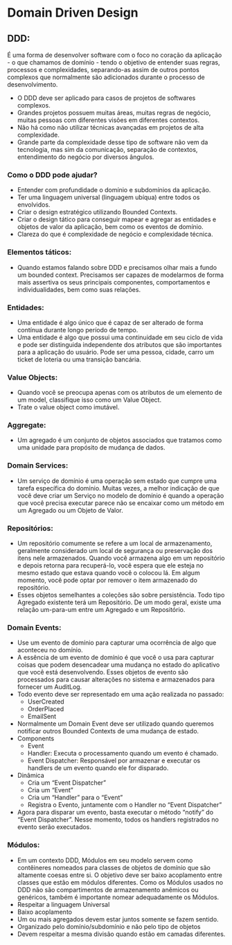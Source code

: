 # Domain Driven Design

## DDD:

É uma forma de desenvolver software com o foco no coração da aplicação - o que chamamos de domínio - tendo o objetivo de entender suas regras, processos e complexidades, separando-as assim de outros pontos complexos que normalmente são adicionados durante o processo de desenvolvimento.

- O DDD deve ser aplicado para casos de projetos de softwares complexos.
- Grandes projetos possuem muitas áreas, muitas regras de negócio, muitas pessoas com diferentes visões em diferentes contextos.
- Não há como não utilizar técnicas avançadas em projetos de alta complexidade.
- Grande parte da complexidade desse tipo de software não vem da tecnologia, mas sim da comunicação, separação de contextos, entendimento do negócio por diversos ângulos.

### Como o DDD pode ajudar?

- Entender com profundidade o domínio e subdomínios da aplicação.
- Ter uma linguagem universal (linguagem ubíqua) entre todos os envolvidos.
- Criar o design estratégico utilizando Bounded Contexts.
- Criar o design tático para conseguir mapear e agregar as entidades e objetos de valor da aplicação, bem como os eventos de domínio.
- Clareza do que é complexidade de negócio e complexidade técnica.

### Elementos táticos:

- Quando estamos falando sobre DDD e precisamos olhar mais a fundo um bounded context. Precisamos ser capazes de modelarmos de forma mais assertiva os seus principais componentes, comportamentos e individualidades, bem como suas relações.

### Entidades:

- Uma entidade é algo único que é capaz de ser alterado de forma contínua durante longo período de tempo.
- Uma entidade é algo que possui uma continuidade em seu ciclo de vida e pode ser distinguida independente dos atributos que são importantes para a aplicação do usuário. Pode ser uma pessoa, cidade, carro um ticket de loteria ou uma transição bancária.

### Value Objects:

- Quando você se preocupa apenas com os atributos de um elemento de um model, classifique isso como um Value Object.
- Trate o value object como imutável.

### Aggregate:

- Um agregado é um conjunto de objetos associados que tratamos como uma unidade para propósito de mudança de dados.

### Domain Services:

- Um serviço de domínio é uma operação sem estado que cumpre uma tarefa específica do domínio. Muitas vezes, a melhor indicação de que você deve criar um Serviço no modelo de domínio é quando a operação que você precisa executar parece não se encaixar como um método em um Agregado ou um Objeto de Valor.

### Repositórios:

- Um repositório comumente se refere a um local de armazenamento, geralmente considerado um local de segurança ou preservação dos itens nele armazenados. Quando você armazena algo em um repositório e depois retorna para recuperá-lo, você espera que ele esteja no mesmo estado que estava quando você o colocou lá. Em algum momento, você pode optar por remover o item armazenado do repositório.
- Esses objetos semelhantes a coleções são sobre persistência. Todo tipo Agregado existente terá um Repositório. De um modo geral, existe uma relação um-para-um entre um Agregado e um Repositório.

### Domain Events:

- Use um evento de domínio para capturar uma ocorrência de algo que aconteceu no domínio.
- A essência de um evento de domínio é que você o usa para capturar coisas que podem desencadear uma mudança no estado do aplicativo que você está desenvolvendo. Esses objetos de evento são processados para causar alterações no sistema e armazenados para fornecer um AuditLog.
- Todo evento deve ser representado em uma ação realizada no passado:
    - UserCreated
    - OrderPlaced
    - EmailSent
- Normalmente um Domain Event deve ser utilizado quando queremos notificar outros Bounded Contexts de uma mudança de estado.
- Components
    - Event
    - Handler: Executa o processamento quando um evento é chamado.
    - Event Dispatcher: Responsável por armazenar e executar os handlers de um evento quando ele for disparado.
- Dinâmica
    - Cria um “Event Dispatcher”
    - Cria um “Event”
    - Cria um “Handler” para o “Event”
    - Registra o Evento, juntamente com o Handler no “Event Dispatcher”
- Agora para disparar um evento, basta executar o método “notify” do “Event Dispatcher”. Nesse momento, todos os handlers registrados no evento serão executados.

### Módulos:

- Em um contexto DDD, Módulos em seu modelo servem como contêineres nomeados para classes de objetos de domínio que são altamente coesas entre si. O objetivo deve ser baixo acoplamento entre classes que estão em módulos diferentes. Como os Módulos usados no DDD não são compartimentos de armazenamento anêmicos ou genéricos, também é importante nomear adequadamente os Módulos.
- Respeitar a linguagem Universal
- Baixo acoplamento
- Um ou mais agregados devem estar juntos somente se fazem sentido.
- Organizado pelo domínio/subdomínio e não pelo tipo de objetos
- Devem respeitar a mesma divisão quando estão em camadas diferentes.